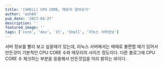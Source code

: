 ```yaml
---
title: '[SHELL] CPU CORE, 메모리 알아오기'
author: 'ash84'
pub_date: '2017-04-27'
description: ''
featured_image: ''
tags: ['core', 'dev', 'It', 'Shell', '리눅스 서버정보']
---
```



서버 정보를 빨리 보고 싶을때가 있는데, 리눅스 서버에서는 때때로 불편할 때가 있어서 만든것이 기본적인 CPU CORE 수와 메모리의 사이즈 정도이다. 다른 블로그에 CPU CORE 수 체크하는 부분을 응용해서 만든것임을 미리 밝히는 바이다. 

<script src="https://gist.github.com/3174514.js"></script>



